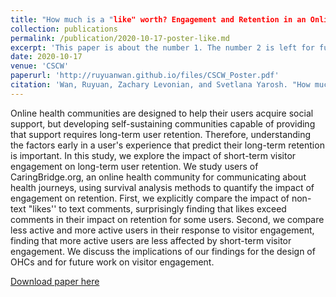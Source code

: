 ```yaml
---
title: "How much is a "like" worth? Engagement and Retention in an Online Health Community"
collection: publications
permalink: /publication/2020-10-17-poster-like.md
excerpt: 'This paper is about the number 1. The number 2 is left for future work.'
date: 2020-10-17
venue: 'CSCW'
paperurl: 'http://ruyuanwan.github.io/files/CSCW_Poster.pdf'
citation: 'Wan, Ruyuan, Zachary Levonian, and Svetlana Yarosh. "How much is a" like" worth? Engagement and Retention in an Online Health Community." Conference Companion Publication of the 2020 on Computer Supported Cooperative Work and Social Computing. 2020.'
---
```

Online health communities are designed to help their users acquire social support, but developing self-sustaining communities capable of providing that support requires long-term user retention. Therefore, understanding the factors early in a user's experience that predict their long-term retention is important. In this study, we explore the impact of short-term visitor engagement on long-term user retention. We study users of CaringBridge.org, an online health community for communicating about health journeys, using survival analysis methods to quantify the impact of engagement on retention. First, we explicitly compare the impact of non-text "likes'' to text comments, surprisingly finding that likes exceed comments in their impact on retention for some users. Second, we compare less active and more active users in their response to visitor engagement, finding that more active users are less affected by short-term visitor engagement. We discuss the implications of our findings for the design of OHCs and for future work on visitor engagement.


[Download paper here](http://ruyuanwan.github.io/files/CSCW_Poster.pdf)

<!---Recommended citation: Your Name, You. (2009). "Paper Title Number 1." <i>Journal 1</i>. 1(1).-->
